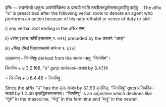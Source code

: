 

वृत्तिः --ः सन्नन्तेभ्यो धातुभ्य आशंसेर्भिक्षेश्च उः प्रत्ययो भवति तच्छीलतद्धर्मतत्साधुकारिषु कर्तृषु । The affix “उ” is prescribed after the following verbal roots to denote an agent who performs an action because of his nature/habit or sense of duty or skill:

i) any verbal root ending in the affix सन्

ii) √शंस् (आङः शसिँ इच्छायाम् १. ७१६) preceded by the उपसर्गः “आङ्”

iii) √भिक्ष् (भिक्षँ भिक्षायामलाभे लाभे च १. ६९०)


उदाहरणम् – जिगमिषुः derived from the सन्नन्त-धातुः “जिगमिष”।


जिगमिष + उ 3.2.168, “उ” gets आर्धधातक-सञ्ज्ञा by 3.4.114

= जिगमिष् + उ 6.4.48 = जिगमिषु


Since the affix “उ” has the कृत्-सञ्ज्ञा by 3.1.93 कृदतिङ्, “जिगमिषु” gets प्रातिपदिक-सञ्ज्ञा by 1.2.46 कृत्तद्धितसमासाश्च। “जिगमिषु” is an adjective which declines like “गुरु” in the masculine, “धेनु” in the feminine and “मधु” in the neuter.

